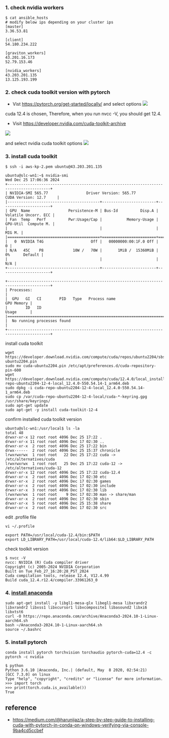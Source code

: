 ### 1. check nvidia workers ###

```
$ cat ansible_hosts
# modify below ips depending on your cluster ips
[master]
3.36.53.81

[client]
54.180.234.222

[graviton_workers]
43.201.16.173
52.79.153.46

[nvidia_workers]
43.203.201.135
13.125.193.199
```

### 2. check cuda toolkit version with pytorch ###
* Vist https://pytorch.org/get-started/locally/ and select options
![](https://github.com/gnosia93/slurm-on-grv/blob/main/slurm/images/pytorch-1.png)

cuda 12.4 is chosen, Therefore, when you run nvcc -V, you should get 12.4.

* Visit https://developer.nvidia.com/cuda-toolkit-archive

![](https://github.com/gnosia93/slurm-on-grv/blob/main/slurm/images/cuda-toolkit-1.png)

and select nvidia cuda toolkit options
![](https://github.com/gnosia93/slurm-on-grv/blob/main/slurm/images/cuda-toolkit-2.png)


### 3. install cuda toolkit ###
```
$ ssh -i aws-kp-2.pem ubuntu@43.203.201.135

ubuntu@slc-wn1:~$ nvidia-smi
Wed Dec 25 17:06:36 2024
+-----------------------------------------------------------------------------------------+
| NVIDIA-SMI 565.77                 Driver Version: 565.77         CUDA Version: 12.7     |
|-----------------------------------------+------------------------+----------------------+
| GPU  Name                 Persistence-M | Bus-Id          Disp.A | Volatile Uncorr. ECC |
| Fan  Temp   Perf          Pwr:Usage/Cap |           Memory-Usage | GPU-Util  Compute M. |
|                                         |                        |               MIG M. |
|=========================================+========================+======================|
|   0  NVIDIA T4G                     Off |   00000000:00:1F.0 Off |                    0 |
| N/A   45C    P8             10W /   70W |       1MiB /  15360MiB |      0%      Default |
|                                         |                        |                  N/A |
+-----------------------------------------+------------------------+----------------------+

+-----------------------------------------------------------------------------------------+
| Processes:                                                                              |
|  GPU   GI   CI        PID   Type   Process name                              GPU Memory |
|        ID   ID                                                               Usage      |
|=========================================================================================|
|  No running processes found                                                             |
+-----------------------------------------------------------------------------------------+
```
install cuda toolkit 
```
wget https://developer.download.nvidia.com/compute/cuda/repos/ubuntu2204/sbsa/cuda-ubuntu2204.pin
sudo mv cuda-ubuntu2204.pin /etc/apt/preferences.d/cuda-repository-pin-600
wget https://developer.download.nvidia.com/compute/cuda/12.4.0/local_installers/cuda-repo-ubuntu2204-12-4-local_12.4.0-550.54.14-1_arm64.deb
sudo dpkg -i cuda-repo-ubuntu2204-12-4-local_12.4.0-550.54.14-1_arm64.deb
sudo cp /var/cuda-repo-ubuntu2204-12-4-local/cuda-*-keyring.gpg /usr/share/keyrings/
sudo apt-get update
sudo apt-get -y install cuda-toolkit-12-4
```
confirm installed cuda toolkit version
```
ubuntu@slc-wn1:/usr/local$ ls -la
total 48
drwxr-xr-x 12 root root 4096 Dec 25 17:22 .
drwxr-xr-x 11 root root 4096 Dec 17 02:30 ..
drwxr-xr-x  2 root root 4096 Dec 25 17:22 bin
drwx------  2 root root 4096 Dec 25 15:37 chronicle
lrwxrwxrwx  1 root root   22 Dec 25 17:22 cuda -> /etc/alternatives/cuda
lrwxrwxrwx  1 root root   25 Dec 25 17:22 cuda-12 -> /etc/alternatives/cuda-12
drwxr-xr-x 12 root root 4096 Dec 25 17:22 cuda-12.4
drwxr-xr-x  2 root root 4096 Dec 17 02:30 etc
drwxr-xr-x  2 root root 4096 Dec 17 02:30 games
drwxr-xr-x  2 root root 4096 Dec 17 02:30 include
drwxr-xr-x  3 root root 4096 Dec 17 02:30 lib
lrwxrwxrwx  1 root root    9 Dec 17 02:30 man -> share/man
drwxr-xr-x  2 root root 4096 Dec 17 02:30 sbin
drwxr-xr-x  5 root root 4096 Dec 25 15:38 share
drwxr-xr-x  2 root root 4096 Dec 17 02:30 src
```

edit .profile file
```
vi ~/.profile

export PATH=/usr/local/cuda-12.4/bin:$PATH
export LD_LIBRARY_PATH=/usr/local/cuda-12.4/lib64:$LD_LIBRARY_PATH
```

check toolkit version
```
$ nvcc -V
nvcc: NVIDIA (R) Cuda compiler driver
Copyright (c) 2005-2024 NVIDIA Corporation
Built on Tue_Feb_27_16:20:28_PST_2024
Cuda compilation tools, release 12.4, V12.4.99
Build cuda_12.4.r12.4/compiler.33961263_0
```

### 4. [install anaconda](https://docs.anaconda.com/anaconda/install/) ###

```
sudo apt-get install -y libgl1-mesa-glx libegl1-mesa libxrandr2 libxrandr2 libxss1 libxcursor1 libxcomposite1 libasound2 libxi6 libxtst6
curl -O https://repo.anaconda.com/archive/Anaconda3-2024.10-1-Linux-aarch64.sh
bash ~/Anaconda3-2024.10-1-Linux-aarch64.sh
source ~/.bashrc
```

### 5. install pytorch ###
```
conda install pytorch torchvision torchaudio pytorch-cuda=12.4 -c pytorch -c nvidia
```

```
$ python
Python 3.6.10 |Anaconda, Inc.| (default, May  8 2020, 02:54:21) 
[GCC 7.3.0] on linux
Type "help", "copyright", "credits" or "license" for more information.
>>> import torch
>>> print(torch.cuda.is_available())
True
```

## reference ##

* https://medium.com/@harunijaz/a-step-by-step-guide-to-installing-cuda-with-pytorch-in-conda-on-windows-verifying-via-console-9ba4cd5ccbef
